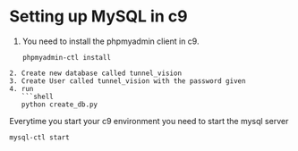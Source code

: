 # Setting up MySQL in c9 #

1.  You need to install the phpmyadmin client in c9. 
    ```shell
    phpmyadmin-ctl install
```
2. Create new database called tunnel_vision
3. Create User called tunnel_vision with the password given
4. run 
   ```shell
   python create_db.py
   ```

Everytime you start your c9 environment you need to start the mysql server
```shell
mysql-ctl start
```